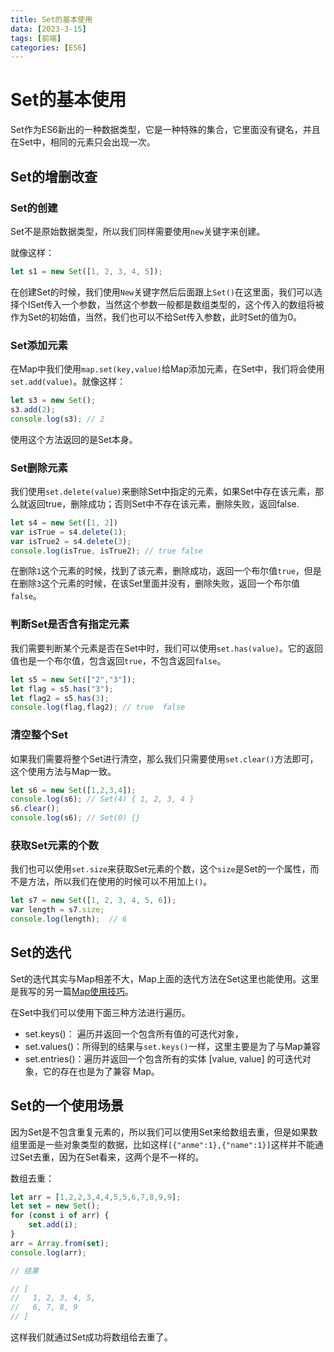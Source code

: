 ```yaml
---
title: Set的基本使用
data: [2023-3-15]
tags: [前端]
categories: [ES6]
---
```


# Set的基本使用

Set作为ES6新出的一种数据类型，它是一种特殊的集合，它里面没有键名，并且在Set中，相同的元素只会出现一次。

## Set的增删改查

### Set的创建

Set不是原始数据类型，所以我们同样需要使用`new`关键字来创建。

就像这样：

```js
let s1 = new Set([1, 2, 3, 4, 5]);
```

在创建Set的时候，我们使用`New`关键字然后后面跟上`Set()`在这里面，我们可以选择个ISet传入一个参数，当然这个参数一般都是数组类型的，这个传入的数组将被作为Set的初始值，当然，我们也可以不给Set传入参数，此时Set的值为0。

### Set添加元素

在Map中我们使用`map.set(key,value)`给Map添加元素，在Set中，我们将会使用`set.add(value)`。就像这样：

```js
let s3 = new Set();
s3.add(2);
console.log(s3); // 2
```

使用这个方法返回的是Set本身。

### Set删除元素

我们使用`set.delete(value)`来删除Set中指定的元素，如果Set中存在该元素，那么就返回true，删除成功；否则Set中不存在该元素，删除失败，返回false.

```js
let s4 = new Set([1, 2])
var isTrue = s4.delete(1);
var isTrue2 = s4.delete(3);
console.log(isTrue, isTrue2); // true false
```

在删除`1`这个元素的时候，找到了该元素，删除成功，返回一个布尔值`true`，但是在删除`3`这个元素的时候，在该Set里面并没有，删除失败，返回一个布尔值`false`。

### 判断Set是否含有指定元素

我们需要判断某个元素是否在Set中时，我们可以使用`set.has(value)`。它的返回值也是一个布尔值，包含返回`true`，不包含返回`false`。

```js
let s5 = new Set(["2","3"]);
let flag = s5.has("3");
let flag2 = s5.has(3);
console.log(flag,flag2); // true  false
```

### 清空整个Set

如果我们需要将整个Set进行清空，那么我们只需要使用`set.clear()`方法即可，这个使用方法与Map一致。

```js
let s6 = new Set([1,2,3,4]);
console.log(s6); // Set(4) { 1, 2, 3, 4 }
s6.clear();
console.log(s6); // Set(0) {}
```

### 获取Set元素的个数

我们也可以使用`set.size`来获取Set元素的个数，这个`size`是Set的一个属性，而不是方法，所以我们在使用的时候可以不用加上`()`。

```js
let s7 = new Set([1, 2, 3, 4, 5, 6]);
var length = s7.size;
console.log(length);  // 6
```

## Set的迭代

Set的迭代其实与Map相差不大，Map上面的迭代方法在Set这里也能使用。这里是我写的另一篇[Map使用技巧](https://juejin.cn/post/7210301826939764792)。

在Set中我们可以使用下面三种方法进行遍历。

- set.keys()： 遍历并返回一个包含所有值的可迭代对象，
- set.values()：所得到的结果与`set.keys()`一样，这里主要是为了与Map兼容
- set.entries()：遍历并返回一个包含所有的实体 [value, value] 的可迭代对象，它的存在也是为了兼容 Map。

## Set的一个使用场景

因为Set是不包含重复元素的，所以我们可以使用Set来给数组去重，但是如果数组里面是一些对象类型的数据，比如这样`[{"anme":1},{"name":1}]`这样并不能通过Set去重，因为在Set看来，这两个是不一样的。

数组去重：

```js
let arr = [1,2,2,3,4,4,5,5,6,7,8,9,9];
let set = new Set();
for (const i of arr) {
    set.add(i);
}
arr = Array.from(set);
console.log(arr);

// 结果

// [
//   1, 2, 3, 4, 5,
//   6, 7, 8, 9
// ]
```

这样我们就通过Set成功将数组给去重了。